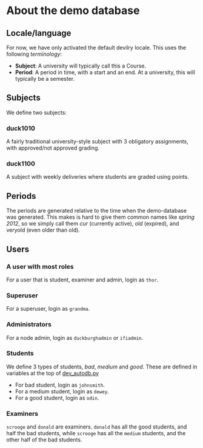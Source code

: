 # About the demo database

## Locale/language
For now, we have only activated the default devilry locale. This uses the following _terminology_:

- **Subject**: A university will typically call this a Course.
- **Period**: A period in time, with a start and an end. At a university, this will typically be a semester.


## Subjects
We define two subjects:

### duck1010
A fairly traditional university-style subject with 3 obligatory assignments,
with approved/not approved grading.

### duck1100
A subject with weekly deliveries where students are graded using points.


## Periods
The periods are generated relative to the time when the demo-database was
generated. This makes is hard to give them common names like _spring 2012_, so
we simply call them _cur_ (currently active), _old_ (expired), and veryold (even older
than old).


## Users

### A user with most roles
For a user that is student, examiner and admin, login as ``thor``.


### Superuser
For a superuser, login as ``grandma``.

### Administrators
For a node admin, login as ``duckburghadmin`` or ``ifiadmin``.

### Students
We define 3 types of students, _bad_, _medium_ and _good_. These are defined in
variables at the top of [dev_autodb.py](dev_autodb.py)

- For bad student, login as ``johnsmith``.
- For a medium student, login as ``dewey``.
- For a good student, login as ``odin``.

### Examiners
``scrooge`` and ``donald`` are examiners. ``donald`` has all the good students,
and half the bad students, while ``scrooge`` has all the ``medium`` students,
and the other half of the bad students.
